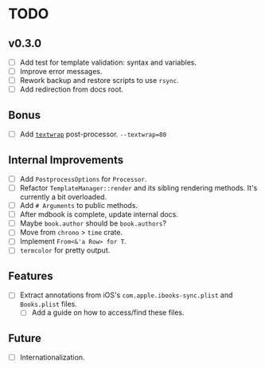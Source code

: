 # TODO

## v0.3.0

- [ ] Add test for template validation: syntax and variables.
- [ ] Improve error messages.
- [ ] Rework backup and restore scripts to use `rsync`.
- [ ] Add redirection from docs root.

## Bonus

- [ ] Add [`textwrap`][textwrap] post-processor. `--textwrap=80`

## Internal Improvements

- [ ] Add `PostprocessOptions` for `Processor`.
- [ ] Refactor `TemplateManager::render` and its sibling rendering methods. It's
      currently a bit overloaded.
- [ ] Add `# Arguments` to public methods.
- [ ] After mdbook is complete, update internal docs.
- [ ] Maybe `book.author` should be `book.authors`?
- [ ] Move from `chrono` > `time` crate.
- [ ] Implement `From<&'a Row> for T`.
- [ ] `termcolor` for pretty output.

## Features

- [ ] Extract annotations from iOS's `com.apple.ibooks-sync.plist` and
      `Books.plist` files.
  - [ ] Add a guide on how to access/find these files.

## Future

- [ ] Internationalization.

[textwrap]: https://docs.rs/textwrap/latest/textwrap/
